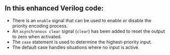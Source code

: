 ## In this enhanced Verilog code:

- There is an `enable` signal that can be used to enable or disable the priority encoding process.
- An `asynchronous clear` signal (`clear`) has been added to reset the output to zero when activated.
- The `case` statement is used to determine the highest-priority input.
- The default case handles situations where no input is active.
